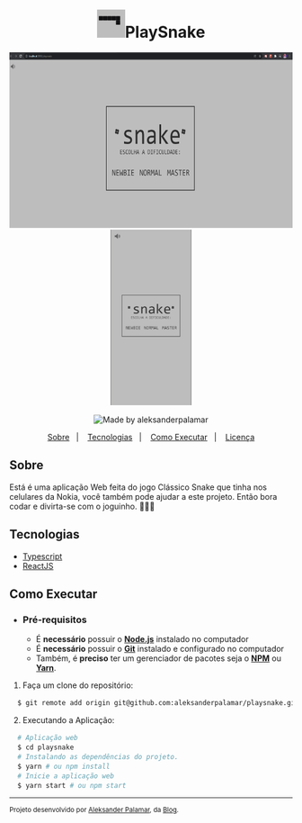 <h1 align="center">
    <img alt="PlaySnake" src=".github/logo.png" height="50px" />PlaySnake<br> 
</h1>
<div align="center">
    <img src=".github/desktop_playsnake.png" height="312px"alt="Desktop"/> 
    <img src=".github/Mobile_playsnake.png" height="312px" alt="Mobile"/>    
</div>
    
<p align="center">   
  <img alt="Made by aleksanderpalamar" src="https://img.shields.io/badge/made%20by-aleksanderpalamar-%237519C1?style=flat-square" >  
</p>
<p align="center">
  <a href="#sobre">Sobre</a>&nbsp;&nbsp;&nbsp;|&nbsp;&nbsp;&nbsp;
  <a href="#tecnologias">Tecnologias</a>&nbsp;&nbsp;&nbsp;|&nbsp;&nbsp;&nbsp;
  <a href="#como-executar">Como Executar</a>&nbsp;&nbsp;&nbsp;|&nbsp;&nbsp;&nbsp;
  <a href="#licença">Licença</a>
</p>

## Sobre

Está é uma aplicação Web feita do jogo Clássico Snake que tinha nos celulares da Nokia, você também pode ajudar a este projeto. Então bora codar e divirta-se com o joguinho. 👨‍💻🙂

## Tecnologias

- [Typescript](https://www.typescriptlang.org/)
- [ReactJS](https://reactjs.org/)

## Como Executar

- ### **Pré-requisitos**

  - É **necessário** possuir o **[Node.js](https://nodejs.org/en/)** instalado no computador
  - É **necessário** possuir o **[Git](https://git-scm.com/)** instalado e configurado no computador
  - Também, é **preciso** ter um gerenciador de pacotes seja o **[NPM](https://www.npmjs.com/)** ou **[Yarn](https://yarnpkg.com/)**.

1. Faça um clone do repositório:

```sh
  $ git remote add origin git@github.com:aleksanderpalamar/playsnake.git
```

2. Executando a Aplicação:

```sh
  # Aplicação web
  $ cd playsnake
  # Instalando as dependências do projeto.
  $ yarn # ou npm install
  # Inicie a aplicação web
  $ yarn start # ou npm start
```

---

<sup>Projeto desenvolvido por [Aleksander Palamar](https://github.com/aleksanderpalamar), da [Blog](https://app.linuxupdate.com.br).</sup>
